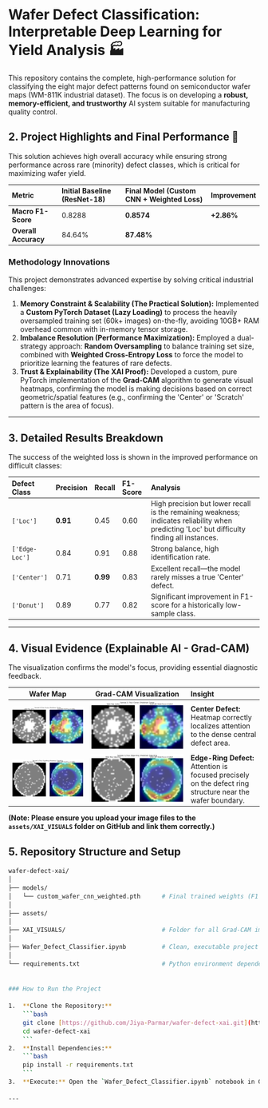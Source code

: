 # Wafer Defect Classification: Interpretable Deep Learning for Yield Analysis 🏭

This repository contains the complete, high-performance solution for classifying the eight major defect patterns found on semiconductor wafer maps (WM-811K industrial dataset). The focus is on developing a **robust, memory-efficient, and trustworthy** AI system suitable for manufacturing quality control.

## 2. Project Highlights and Final Performance 🚀

This solution achieves high overall accuracy while ensuring strong performance across rare (minority) defect classes, which is critical for maximizing wafer yield.

| Metric | Initial Baseline (ResNet-18) | **Final Model (Custom CNN + Weighted Loss)** | Improvement |
| :--- | :--- | :--- | :--- |
| **Macro F1-Score** | 0.8288 | $\mathbf{0.8574}$ | **+2.86%** |
| **Overall Accuracy** | 84.64% | $\mathbf{87.48\%}$ | |

### Methodology Innovations

This project demonstrates advanced expertise by solving critical industrial challenges:

1.  **Memory Constraint & Scalability (The Practical Solution):** Implemented a **Custom PyTorch Dataset (Lazy Loading)** to process the heavily oversampled training set ($\text{60k+}$ images) on-the-fly, avoiding $\text{10GB+}$ RAM overhead common with in-memory tensor storage.
2.  **Imbalance Resolution (Performance Maximization):** Employed a dual-strategy approach: **Random Oversampling** to balance training set size, combined with **Weighted Cross-Entropy Loss** to force the model to prioritize learning the features of rare defects.
3.  **Trust & Explainability (The XAI Proof):** Developed a custom, pure PyTorch implementation of the **Grad-CAM** algorithm to generate visual heatmaps, confirming the model is making decisions based on correct geometric/spatial features (e.g., confirming the 'Center' or 'Scratch' pattern is the area of focus).

---

## 3. Detailed Results Breakdown

The success of the weighted loss is shown in the improved performance on difficult classes:

| Defect Class | Precision | Recall | F1-Score | Analysis |
| :--- | :--- | :--- | :--- | :--- |
| `['Loc']`   | **0.91** | 0.45 | 0.60 | High precision but lower recall is the remaining weakness; indicates reliability when predicting 'Loc' but difficulty finding all instances. |
| `['Edge-Loc']`   | 0.84 | 0.91 | 0.88 | Strong balance, high identification rate. |
| `['Center']`   | 0.71 | **0.99** | 0.83 | Excellent recall—the model rarely misses a true 'Center' defect. |
| `['Donut']`   | 0.89 | 0.77 | 0.82 | Significant improvement in F1-score for a historically low-sample class. |

---

## 4. Visual Evidence (Explainable AI - Grad-CAM)

The visualization confirms the model's focus, providing essential diagnostic feedback.

| Wafer Map | Grad-CAM Visualization | Insight |
| :---: | :---: | :--- |
| ![Wafer Map Input](assets/grad_cam_sample_2_Center.png) | ![Grad-CAM Heatmap](assets/grad_cam_sample_2_Center.png) | **Center Defect:** Heatmap correctly localizes attention to the dense central defect area. |
| ![Wafer Map Input](assets/grad_cam_sample_3_Edge-Ring.png) | ![Grad-CAM Heatmap](assets/grad_cam_sample_3_Edge-Ring.png) | **Edge-Ring Defect:** Attention is focused precisely on the defect ring structure near the wafer boundary. |

**(Note: Please ensure you upload your image files to the `assets/XAI_VISUALS` folder on GitHub and link them correctly.)**

## 5. Repository Structure and Setup

```bash
wafer-defect-xai/
│
├── models/
│   └── custom_wafer_cnn_weighted.pth      # Final trained weights (F1 = 0.8574)
│
├── assets/
│
├── XAI_VISUALS/                           # Folder for all Grad-CAM images (.png)
│
├── Wafer_Defect_Classifier.ipynb          # Clean, executable project notebook
│
└── requirements.txt                       # Python environment dependencies


### How to Run the Project

1.  **Clone the Repository:**
    ```bash
    git clone [https://github.com/Jiya-Parmar/wafer-defect-xai.git](https://github.com/Jiya-Parmar/wafer-defect-xai.git)
    cd wafer-defect-xai
    ```
2.  **Install Dependencies:**
    ```bash
    pip install -r requirements.txt
    ```
3.  **Execute:** Open the `Wafer_Defect_Classifier.ipynb` notebook in Google Colab and run all cells. The notebook automatically handles data download, training, and final visualization.

---
